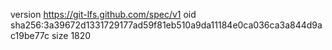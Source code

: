 version https://git-lfs.github.com/spec/v1
oid sha256:3a39672d1331729177ad59f81eb510a9da11184e0ca036ca3a844d9ac19be77c
size 1820
